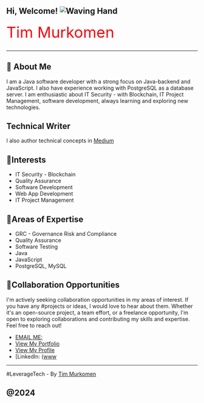 ## Hi, Welcome! ![Waving Hand](https://media.giphy.com/media/xThtamkuyrS1TBl7jC/giphy.gif)

<svg xmlns="http://www.w3.org/2000/svg" width="400" height="60">
  <text x="0" y="40" font-size="40" fill="black">
    Tim Murkomen
    <animate attributeName="fill" values="red;blue;green;yellow;red" dur="4s" repeatCount="indefinite"/>
  </text>
</svg>

---
## 👀 About Me

I am a Java software developer with a strong focus on Java-backend and JavaScript. I also have experience working with PostgreSQL as a database server. I am enthusiastic about IT Security - with Blockchain, IT Project Management, software development, always learning and exploring new technologies.

## Technical Writer

I also author technical concepts in [Medium](https://medium.com/@timmurkomen)

## 💞️Interests
- IT Security - Blockchain
- Quality Assurance
- Software Development
- Web App Development
- IT Project Management

## 🌱Areas of Expertise
- GRC - Governance Risk and Compliance
- Quality Assurance
- Software Testing
- Java
- JavaScript
- PostgreSQL, MySQL

## 💞️Collaboration Opportunities

I'm actively seeking collaboration opportunities in my areas of interest. If you have any #projects or ideas, I would love to hear about them. Whether it's an open-source project, a team effort, or a freelance opportunity, I'm open to exploring collaborations and contributing my skills and expertise. Feel free to reach out!

- [EMAIL ME: ](mailto:timothymurkomen@outlook.com)
- [View My Portfolio](https://timmurkomen.com)
- [View My Profile](https://timmurkomen.com)
- [LinkedIn: ([www](https://linkedin.com/in/timoo20)

---
#LeverageTech - By [Tim Murkomen](https://timmurkomen.com/)

@2024
---

